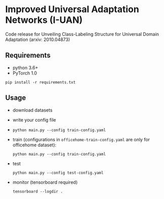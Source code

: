 # Improved Universal Adaptation Networks (I-UAN)
Code release for Unveiling Class-Labeling Structure for Universal Domain Adaptation (arxiv: 2010.04873)
## Requirements
- python 3.6+
- PyTorch 1.0

`pip install -r requirements.txt`

## Usage

- download datasets

- write your config file

- `python main.py --config train-config.yaml`

- train (configurations in `officehome-train-config.yaml` are only for officehome dataset):

  `python main.py --config train-config.yaml`

- test

  `python main.py --config test-config.yaml`
  
- monitor (tensorboard required)

  `tensorboard --logdir .`
